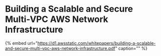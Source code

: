 # Building a Scalable and Secure Multi-VPC AWS Network Infrastructure

{% embed url="https://d1.awsstatic.com/whitepapers/building-a-scalable-and-secure-multi-vpc-aws-network-infrastructure.pdf" caption="" %}

